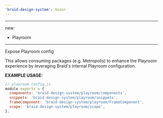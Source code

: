 ```yaml
---
'braid-design-system': minor
---
```


---
new:
  - Playroom
---

Expose Playroom config

This allows consuming packages (e.g. Metropolis) to enhance the Playroom experience by leveraging Braid's internal Playroom configuration.

**EXAMPLE USAGE:**
```jsx
// playroom.config.js
module.exports = {
  components: 'braid-design-system/playroom/components',
  snippets: 'braid-design-system/playroom/snippets',
  frameComponent: 'braid-design-system/playroom/FrameComponent',
  scope: 'braid-design-system/playroom/scope',
};
```
